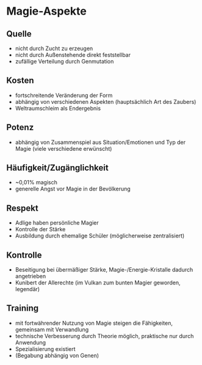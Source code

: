 # Magie-Aspekte

## Quelle
- nicht durch Zucht zu erzeugen
- nicht durch Außenstehende direkt feststellbar
- zufällige Verteilung durch Genmutation

## Kosten
- fortschreitende Veränderung der Form
- abhängig von verschiedenen Aspekten (hauptsächlich Art des Zaubers)
- Weltraumschleim als Endergebnis

## Potenz
- abhängig von Zusammenspiel aus Situation/Emotionen und Typ der Magie (viele verschiedene erwünscht)

## Häufigkeit/Zugänglichkeit
- ~0,01% magisch
- generelle Angst vor Magie in der Bevölkerung

## Respekt
- Adlige haben persönliche Magier
- Kontrolle der Stärke
- Ausbildung durch ehemalige Schüler (möglicherweise zentralisiert)

## Kontrolle
- Beseitigung bei übermäßiger Stärke, Magie-/Energie-Kristalle dadurch angetrieben
- Kunibert der Allerechte (im Vulkan zum bunten Magier geworden, legendär)

## Training
- mit fortwährender Nutzung von Magie steigen die Fähigkeiten, gemeinsam mit Verwandlung
- technische Verbesserung durch Theorie möglich, praktische nur durch Anwendung
- Spezialisierung existiert
- (Begabung abhängig von Genen)






